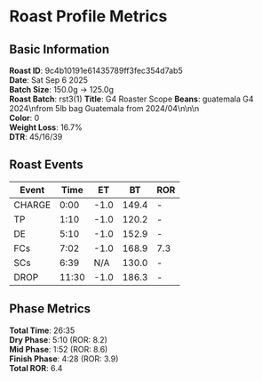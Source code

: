 # Roast Profile Metrics

## Basic Information
**Roast ID**: 9c4b10191e61435789ff3fec354d7ab5  
**Date**: Sat Sep 6 2025  
**Batch Size**: 150.0g → 125.0g  
**Roast Batch**: rst3(1)
**Title**: G4 Roaster Scope
**Beans**: guatemala G4 2024\nfrom 5lb bag Guatemala from 2024/04\n\n\n  
**Color**: 0  
**Weight Loss**: 16.7%  
**DTR**: 45/16/39  

## Roast Events

| Event | Time | ET | BT | ROR |
|-------|------|----|----|-----|
| CHARGE | 0:00 | -1.0 | 149.4 | - |
| TP | 1:10 | -1.0 | 120.2 | - |
| DE | 5:10 | -1.0 | 152.9 | - |
| FCs | 7:02 | -1.0 | 168.9 | 7.3 |
| SCs | 6:39 | N/A | 130.0 | - |
| DROP | 11:30 | -1.0 | 186.3 | - |

## Phase Metrics
**Total Time**: 26:35  
**Dry Phase**: 5:10 (ROR: 8.2)  
**Mid Phase**: 1:52 (ROR: 8.6)  
**Finish Phase**: 4:28 (ROR: 3.9)  
**Total ROR**: 6.4  
